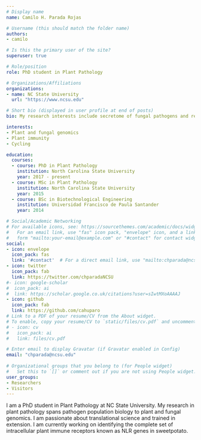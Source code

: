 ```yaml
---
# Display name
name: Camilo H. Parada Rojas

# Username (this should match the folder name)
authors:
- camilo

# Is this the primary user of the site?
superuser: true

# Role/position
role: PhD student in Plant Pathology

# Organizations/Affiliations
organizations:
- name: NC State University
  url: "https://www.ncsu.edu"

# Short bio (displayed in user profile at end of posts)
bio: My research interests include secretome of fungal pathogens and resistomes of plan hosts.

interests:
- Plant and fungal genomics
- Plant immunity
- Cycling

education:
  courses:
  - course: PhD in Plant Pathology
    institution: North Carolina State University
    year: 2017 - present
  - course: MSc in Plant Pathology
    institution: North Carolina State University
    year: 2015
  - course: BSc in Biotechnological Engineering
    institution: Universidad Francisco de Paula Santander
    year: 2014

# Social/Academic Networking
# For available icons, see: https://sourcethemes.com/academic/docs/widgets/#icons
#   For an email link, use "fas" icon pack, "envelope" icon, and a link in the
#   form "mailto:your-email@example.com" or "#contact" for contact widget.
social:
- icon: envelope
  icon_pack: fas
  link: '#contact'  # For a direct email link, use "mailto:chparada@ncsu.edu".
- icon: twitter
  icon_pack: fab
  link: https://twitter.com/chparadaNCSU
#- icon: google-scholar
#  icon_pack: ai
#  link: https://scholar.google.co.uk/citations?user=sIwtMXoAAAAJ
- icon: github
  icon_pack: fab
  link: https://github.com/cahuparo
# Link to a PDF of your resume/CV from the About widget.
# To enable, copy your resume/CV to `static/files/cv.pdf` and uncomment the lines below.  
# - icon: cv
#   icon_pack: ai
#   link: files/cv.pdf

# Enter email to display Gravatar (if Gravatar enabled in Config)
email: "chparada@ncsu.edu"
  
# Organizational groups that you belong to (for People widget)
#   Set this to `[]` or comment out if you are not using People widget.  
user_groups:
- Researchers
- Visitors
---
```


I am a PhD student in Plant Pathology at NC State University. My research in plant pathology spans pathogen population biology to plant and fungal genomics. I am passionate about translational science and trained in extension. I am currently working on identifying the complete set of intracellular plant immune receptors known as NLR genes in sweetpotato.
